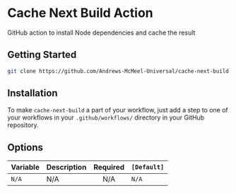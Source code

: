 # Cache Next Build Action

GitHub action to install Node dependencies and cache the result

## Getting Started

```bash
git clone https://github.com/Andrews-McMeel-Universal/cache-next-build
```

## Installation

To make `cache-next-build` a part of your workflow, just add a step to one of your workflows in your `.github/workflows/` directory in your GitHub repository.

## Options

| Variable | Description | Required | `[Default]` |
| -------- | ----------- | :------: | ----------- |
| `N/A`    | N/A         |   N/A    | `N/A`       |
